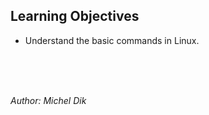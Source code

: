 ## Learning Objectives
- Understand the basic commands in Linux.

<br/><br/><br/>

_Author: Michel Dik_
